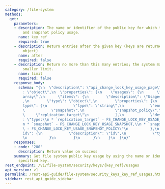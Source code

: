 ```yaml
---
category: /file-system
methods:
  get:
    parameters:
    - description: The name or identifier of the public key for which to show snapshot
        and snapshot policy usage.
      name: key_ref
      required: true
    - description: Return entries after the given key (keys are returned in the paging
        object)
      name: after
      required: false
    - description: Return no more than this many entries; the system may choose a
        smaller limit.
      name: limit
      required: false
    response_body:
      schema: "{\n  \"description\": \"api_change_lock_key_usage_page\",\n  \"type\"\
        : \"object\",\n  \"properties\": {\n    \"usages\": {\n      \"type\": \"\
        array\",\n      \"items\": {\n        \"description\": \"Usages of the key\"\
        ,\n        \"type\": \"object\",\n        \"properties\": {\n          \"\
        type\": {\n            \"type\": \"string\",\n            \"enum\": [\n  \
        \            \"snapshot\",\n              \"snapshot_policy\",\n         \
        \     \"replication_target\"\n            ],\n            \"description\"\
        : \"type:\\n * `replication_target` - FS_CHANGE_LOCK_KEY_USAGE_REPLICATION,\\\
        n * `snapshot` - FS_CHANGE_LOCK_KEY_USAGE_SNAPSHOT,\\n * `snapshot_policy`\
        \ - FS_CHANGE_LOCK_KEY_USAGE_SNAPSHOT_POLICY\"\n          },\n          \"\
        id\": {\n            \"description\": \"id\",\n            \"type\": \"string\"\
        \n          }\n        }\n      }\n    }\n  }\n}"
    responses:
    - code: '200'
      description: Return value on success
    summary: Get file system public key usage by using the name or identifier of the
      specified key.
rest_endpoint: /v1/file-system/security/keys/{key_ref}/usages
api_version: v1
permalink: /rest-api-guide/file-system/security_keys_key_ref_usages.html
sidebar: rest_api_guide_sidebar
---
```

